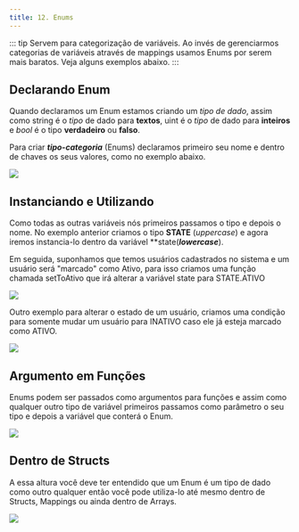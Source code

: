 ```yaml
---
title: 12. Enums
---
```

::: tip
  Servem para categorização de variáveis. Ao invés de gerenciarmos categorias de
  variáveis através de mappings usamos Enums por serem mais baratos. Veja alguns
  exemplos abaixo.
:::

## Declarando Enum

Quando declaramos um Enum estamos criando um _tipo de dado_, assim como string é o _tipo_ de dado para **textos**, uint é o _tipo_ de dado para **inteiros** e _bool_ é o tipo **verdadeiro** ou **falso**.

Para criar _**tipo-categoria**_ (Enums) declaramos primeiro seu nome e dentro de chaves os seus valores, como no exemplo abaixo.

![](<../assets/image(25).png>)

## Instanciando e Utilizando

Como todas as outras variáveis nós primeiros passamos o tipo e depois o nome. No exemplo anterior criamos o tipo **STATE** (_uppercase_) e agora iremos instancia-lo dentro da variável **state(_**lowercase**_).

Em seguida, suponhamos que temos usuários cadastrados no sistema e um usuário será "marcado" como Ativo, para isso  criamos uma função chamada setToAtivo que irá alterar a variável state para STATE.ATIVO

![](<../assets/image(45).png>)

Outro exemplo para alterar o estado de um usuário, criamos uma condição para somente mudar um usuário para INATIVO caso ele já esteja marcado como ATIVO.

![](<../assets/image(49).png>)

## Argumento em Funções

Enums podem ser passados como argumentos para funções e assim como qualquer outro tipo de variável primeiros passamos como parâmetro o seu tipo e depois a variável que conterá o Enum.

![](<../assets/image(93).png>)

## Dentro de Structs

A essa altura você deve ter entendido que um Enum é um tipo de dado como outro qualquer então você pode utiliza-lo até mesmo dentro de Structs, Mappings ou ainda dentro de Arrays.

![](<../assets/image(7).png>)
